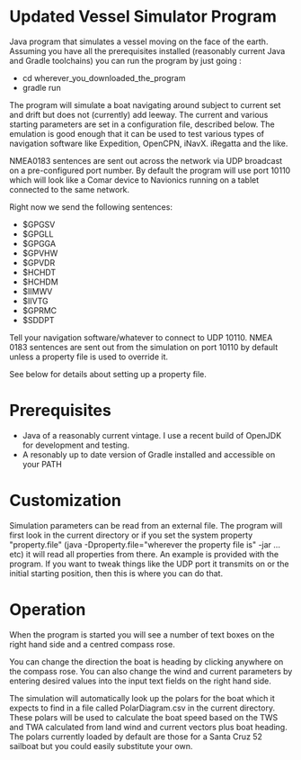 
# Updated Vessel Simulator Program

Java program that simulates a vessel moving on the face of the earth. Assuming you have all
the prerequisites installed (reasonably current Java and Gradle toolchains) you can run the program by just going :

- cd wherever_you_downloaded_the_program
- gradle run

The program will simulate a boat navigating around subject to current set and drift but
does not (currently) add leeway. The current and various starting parameters are
set in a configuration file, described below. The emulation is good enough that it can be
used to test various types of navigation software like Expedition, OpenCPN, iNavX. iRegatta
and the like.

NMEA0183 sentences are sent out across the network via UDP broadcast on a pre-configured port
number. By default the program will use port 10110 which will look like a Comar device to Navionics
running on a tablet connected to the same network.

Right now we send the following sentences:

- $GPGSV
- $GPGLL
- $GPGGA
- $GPVHW
- $GPVDR
- $HCHDT
- $HCHDM
- $IIMWV
- $IIVTG
- $GPRMC
- $SDDPT

Tell your navigation software/whatever to connect to UDP 10110. NMEA 0183 sentences are sent out from
the simulation on port 10110 by default unless a property file is used to override it.

See below for details about setting up a property file.

# Prerequisites

- Java of a reasonably current vintage. I use a recent build of OpenJDK for development and testing.
- A resonably up to date version of Gradle installed and accessible on your PATH

# Customization

Simulation parameters can be read from an external file. The program will first look in the current directory or if
you set the system property "property.file" (java -Dproperty.file="wherever the property file is" -jar ... etc) it
will read all properties from there. An example is provided with the program. If you want to tweak things like the
UDP port it transmits on or the initial starting position, then this is where you can do that.

# Operation

When the program is started you will see a number of text boxes on the right hand side and a centred compass rose.

You can change the direction the boat is heading by clicking anywhere on the compass rose. You can also change the
wind and current parameters by entering desired values into the input text fields on the right hand side.

The simulation will automatically look up the polars for the boat which it expects to find in a file called
PolarDiagram.csv in the current directory. These polars will be used to calculate the boat speed based on the
TWS and TWA calculated from land wind and current vectors plus boat heading. The polars currently loaded by
default are those for a Santa Cruz 52 sailboat but you could easily substitute your own.
